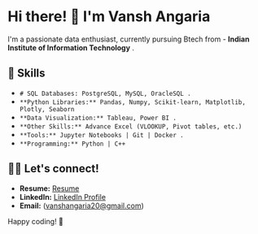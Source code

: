 # Hi there! 👋 I'm Vansh Angaria

I'm a passionate data enthusiast, currently pursuing Btech from - **Indian Institute of Information Technology** .

## 🌱 Skills

- `# SQL Databases: PostgreSQL, MySQL, OracleSQL .`
- `**Python Libraries:** Pandas, Numpy, Scikit-learn, Matplotlib, Plotly, Seaborn`
- `**Data Visualization:** Tableau, Power BI .`
- `**Other Skills:** Advance Excel (VLOOKUP, Pivot tables, etc.)`
- `**Tools:** Jupyter Notebooks | Git | Docker .`
- `**Programming:** Python | C++`

## 👨‍💻 Let's connect!

- **Resume:** [Resume](https://www.overleaf.com/project/65ae4e8ca8bfd4fd6b274592)
- **LinkedIn:** [LinkedIn Profile](https://www.linkedin.com/in/vansh-angaria)
- **Email:** (vanshangaria20@gmail.com)

Happy coding! 🚀
